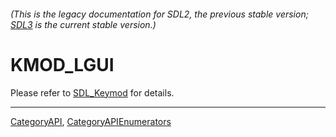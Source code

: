 ###### (This is the legacy documentation for SDL2, the previous stable version; [SDL3](https://wiki.libsdl.org/SDL3/) is the current stable version.)
# KMOD_LGUI

Please refer to [SDL_Keymod](SDL_Keymod) for details.

----
[CategoryAPI](CategoryAPI), [CategoryAPIEnumerators](CategoryAPIEnumerators)

